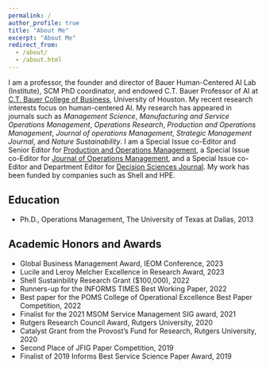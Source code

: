```yaml
---
permalink: /
author_profile: true
title: "About Me"
excerpt: "About Me"
redirect_from: 
  - /about/
  - /about.html
---
```



I am a professor, the founder and director of Bauer Human-Centered AI Lab (Institute),  SCM PhD coordinator, and endowed C.T. Bauer Professor of AI at [C.T. Bauer College of Business](https://www.bauer.uh.edu/search/directory/profile.asp?firstname=Meng&lastname=Li), University of Houston. My recent research interests focus on human-centered AI. My research has appeared in journals such as <i>Management Science</i>, <i>Manufacturing and Service Operations Management</i>, <i>Operations Research</i>,  <i>Production and Operations Management</i>, <i>Journal of operations Management</i>, <i>Strategic Management Journal</i>, and <i>Nature Sustainability</i>. I am a Special Issue co-Editor and Senior Editor for [Production and Operations Management](https://www.poms.org/journal/departments/), a Special Issue co-Editor for [Journal of Operations Management](https://onlinelibrary.wiley.com/journal/18731317), and a Special Issue co-Editor and Department Editor for [Decision Sciences Journal](https://onlinelibrary.wiley.com/page/journal/15405915/homepage/editorialboard.html). My work has been funded by companies such as Shell and HPE. 

Education
-----

* Ph.D., Operations Management, The University of Texas at Dallas, 2013

Academic Honors and Awards
----- 

* Global Business Management Award, IEOM Conference, 2023
* Lucile and Leroy Melcher Excellence in Research Award, 2023 
* Shell Sustainbility Research Grant ($100,000), 2022
* Runners-up for the INFORMS TIMES Best Working Paper, 2022
* Best paper for the POMS College of Operational Excellence Best Paper Competition, 2022
* Finalist for the 2021 MSOM Service Management SIG award, 2021
* Rutgers Research Council Award, Rutgers University, 2020
* Catalyst Grant from the Provost’s Fund for Research, Rutgers University, 2020
* Second Place of JFIG Paper Competition, 2019
* Finalist of 2019 Informs Best Service Science Paper Award, 2019

